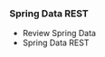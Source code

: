 <!-- .element: class="toc" -->

### Spring Data REST

* Review Spring Data
* Spring Data REST <!-- .element: class="current-item" -->

<i class="fa fa-cloud fa-lg"></i>
